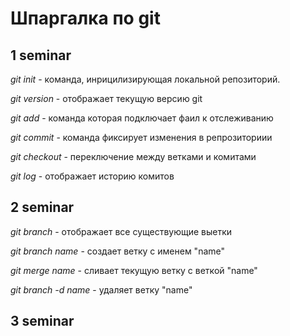 # Шпаргалка по git

## 1 seminar

*git init* - команда, инрицилизирующая локальной репозиторий.

*git version* - отображает текущую версию git

*git add* - команда которая подключает фаил к отслеживанию

*git commit* - команда фиксирует изменения в репрозиториии 

*git checkout* - переключение между ветками и комитами

*git log* - отображает историю комитов

## 2 seminar

*git branch* - отображает все существующие выетки

*git branch name* - создает ветку с именем "name"

*git merge name* - сливает текущую ветку с веткой "name"

*git branch -d name* - удаляет ветку "name"

## 3 seminar
